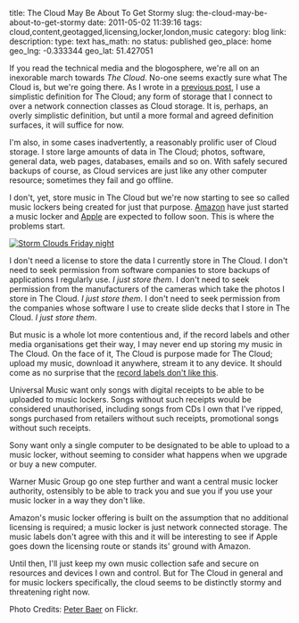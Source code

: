 title: The Cloud May Be About To Get Stormy
slug: the-cloud-may-be-about-to-get-stormy
date: 2011-05-02 11:39:16
tags: cloud,content,geotagged,licensing,locker,london,music
category: blog
link: 
description: 
type: text
has_math: no
status: published
geo_place: home
geo_lng: -0.333344
geo_lat: 51.427051

If you read the technical media and the blogosphere, we're all on an inexorable march towards *The Cloud*. No-one seems exactly sure what The Cloud is, but we're going there. As I wrote in a [previous post](/2010/12/21/the-delicious-debacle-and-my-dependence-on-the-cloud/ "/2010/12/21/the-delicious-debacle-and-my-dependence-on-the-cloud/"), I use a simplistic definition for The Cloud; any form of storage that I connect to over a network connection classes as Cloud storage. It is, perhaps, an overly simplistic definition, but until a more formal and agreed definition surfaces, it will suffice for now.

I'm also, in some cases inadvertently, a reasonably prolific user of Cloud storage. I store large amounts of data in The Cloud; photos, software, general data, web pages, databases, emails and so on. With safely secured backups of course, as Cloud services are just like any other computer resource; sometimes they fail and go offline.

<!-- TEASER_END -->

I don't, yet, store music in The Cloud but we're now starting to see so called music lockers being created for just that purpose. [Amazon](https://techcrunch.com/2011/03/28/amazon-cloud-drive-player/ "https://techcrunch.com/2011/03/28/amazon-cloud-drive-player/") have just started a music locker and [Apple](https://www.macrumors.com/2011/04/22/more-details-on-apples-cloud-based-music-locker/ "https://www.macrumors.com/2011/04/22/more-details-on-apples-cloud-based-music-locker/") are expected to follow soon. This is where the problems start.

[![Storm Clouds Friday night](https://farm2.static.flickr.com/1351/1227601183_cb9d379fa3_d.jpg)](https://www.flickr.com/photos/peterjbaer/1227601183/ "Storm Clouds Friday night")

I don't need a license to store the data I currently store in The Cloud. I don't need to seek permission from software companies to store backups of applications I regularly use. *I just store them*. I don't need to seek permission from the manufacturers of the cameras which take the photos I store in The Cloud. *I just store them*. I don't need to seek permission from the companies whose software I use to create slide decks that I store in The Cloud. *I just store them*.

But music is a whole lot more contentious and, if the record labels and other media organisations get their way, I may never end up storing my music in The Cloud. On the face of it, The Cloud is purpose made for The Cloud; upload my music, download it anywhere, stream it to any device. It should come as no surprise that the [record labels don't like this](https://techcrunch.com/2011/04/29/behind-the-scenes-record-labels-demands-from-amazon/ "https://techcrunch.com/2011/04/29/behind-the-scenes-record-labels-demands-from-amazon/").

Universal Music want only songs with digital receipts to be able to be uploaded to music lockers. Songs without such receipts would be considered unauthorised, including songs from CDs I own that I've ripped, songs purchased from retailers without such receipts, promotional songs without such receipts.

Sony want only a single computer to be designated to be able to upload to a music locker, without seeming to consider what happens when we upgrade or buy a new computer.

Warner Music Group go one step further and want a central music locker authority, ostensibly to be able to track you and sue you if you use your music locker in a way they don't like.

Amazon's music locker offering is built on the assumption that no additional licensing is required; a music locker is just network connected storage. The music labels don't agree with this and it will be interesting to see if Apple goes down the licensing route or stands its' ground with Amazon.

Until then, I'll just keep my own music collection safe and secure on resources and devices I own and control. But for The Cloud in general and for music lockers specifically, the cloud seems to be distinctly stormy and threatening right now.


Photo Credits: [Peter Baer](https://www.flickr.com/photos/peterjbaer/1227601183/ "https://www.flickr.com/photos/peterjbaer/1227601183/") on Flickr.


